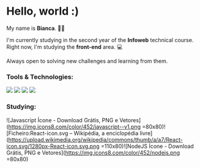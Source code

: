# Hello, world :)
My name is **Bianca**. 👩‍💻

I'm currently studying in the second year of the **Infoweb** technical course. Right now, I'm studying the **front-end** area. 💻

Always open to solving new challenges and learning from them. 

### Tools & Technologies:
<img src= "https://cdn.icon-icons.com/icons2/2107/PNG/512/file_type_html_icon_130541.png =80x80"> 
<img src= "https://raw.githubusercontent.com/dustin100/dustin100/master/assests/css3-original.svg =70x80">
<img src= "https://img.icons8.com/color/452/sass.png =105x90)![](https://raw.githubusercontent.com/dustin100/dustin100/master/assests/bootstrap-plain.svg =70x80">
<img src= "https://raw.githubusercontent.com/dustin100/dustin100/master/assests/git-original.svg =80x80">

### Studying:
![Javascript Ícone - Download Grátis, PNG e Vetores](https://img.icons8.com/color/452/javascript--v1.png =80x80)![Ficheiro:React-icon.svg – Wikipédia, a enciclopédia livre](https://upload.wikimedia.org/wikipedia/commons/thumb/a/a7/React-icon.svg/1280px-React-icon.svg.png =110x80)![NodeJS Ícone - Download Grátis, PNG e Vetores](https://img.icons8.com/color/452/nodejs.png =80x80)
